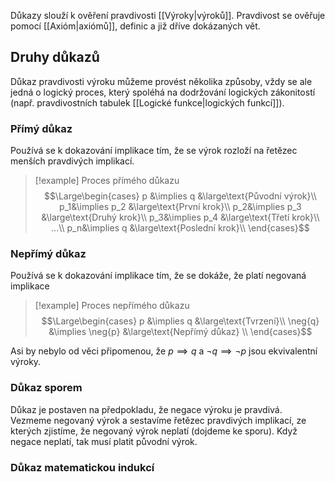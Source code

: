 Důkazy slouží k ověření pravdivosti [[Výroky|výroků]]. Pravdivost se ověřuje pomocí [[Axióm|axiómů]], definic a již dříve dokázaných vět.

## Druhy důkazů
Důkaz pravdivosti výroku můžeme provést několika způsoby, vždy se ale jedná o logický proces, který spoléhá na dodržování logických zákonitostí (např. pravdivostních tabulek [[Logické funkce|logických funkcí]]).

### Přímý důkaz
Používá se k dokazování implikace tím, že se výrok rozloží na řetězec menších pravdivých implikací.
>[!example] Proces přímého důkazu
>$$\Large\begin{cases}
 p &\implies q &\large\text{Původní výrok}\\
 p_1&\implies p_2 &\large\text{První krok}\\
 p_2&\implies p_3 &\large\text{Druhý krok}\\
 p_3&\implies p_4 &\large\text{Třetí krok}\\
 ...\\
 p_n&\implies q &\large\text{Poslední krok}\\
\end{cases}$$

### Nepřímý důkaz
Používá se k dokazování implikace tím, že se dokáže, že platí negovaná implikace
>[!example] Proces nepřímého důkazu
>$$\Large\begin{cases}
 p &\implies q &\large\text{Tvrzení}\\
 \neg{q} &\implies \neg{p} &\large\text{Nepřímý důkaz} \\
\end{cases}$$

Asi by nebylo od věci připomenou, že $p\implies q$ a $\neg{q} \implies \neg{p}$ jsou ekvivalentní výroky.

### Důkaz sporem
Důkaz je postaven na předpokladu, že negace výroku je pravdivá. Vezmeme negovaný výrok a sestavíme řetězec pravdivých implikací, ze kterých zjistíme, že negovaný výrok neplatí (dojdeme ke sporu). Když negace neplatí, tak musí platit původní výrok.

### Důkaz matematickou indukcí
